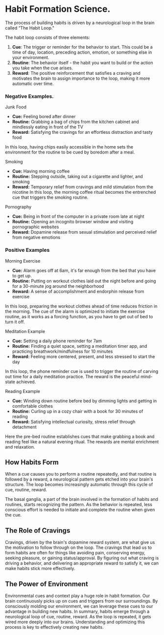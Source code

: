 # Habit Formation Science. 

The process of building habits is driven by a neurological loop in the brain called “The Habit Loop."

The habit loop consists of three elements:

1. **Cue**: The trigger or reminder for the behavior to start. This could be a time of day, location, preceding action, emotion, or something else in your environment.
2. **Routine**: The behavior itself - the habit you want to build or the action you take when the cue arises.
3. **Reward**: The positive reinforcement that satisfies a craving and motivates the brain to assign importance to the loop, making it more automatic over time.


### Negative Examples.

Junk Food
- **Cue:** Feeling bored after dinner
- **Routine:** Grabbing a bag of chips from the kitchen cabinet and mindlessly eating in front of the TV
- **Reward:** Satisfying the cravings for an effortless distraction and tasty food

In this loop, having chips easily accessible in the home sets the environment for the routine to be cued by boredom after a meal.

Smoking
- **Cue:** Having morning coffee
- **Routine:** Stepping outside, taking out a cigarette and lighter, and smoking
- **Reward:** Temporary relief from cravings and mild stimulation from the nicotine
In this loop, the morning coffee ritual becomes the entrenched cue that triggers the smoking routine.

Pornography
- **Cue:** Being in front of the computer in a private room late at night
- **Routine:** Opening an incognito browser window and visiting pornographic websites
- **Reward:** Dopamine release from sexual stimulation and perceived relief from negative emotions


### Positive Examples

Morning Exercise
- **Cue:** Alarm goes off at 6am, it's far enough from the bed that you have to get up.
- **Routine:** Putting on workout clothes laid out the night before and going for a 30-minute jog around the neighborhood
- **Reward:** A sense of accomplishment and endorphin release from exercise

In this loop, preparing the workout clothes ahead of time reduces friction in the morning. The cue of the alarm is optimized to initiate the exercise routine, as it works as a forcing function, as you have to get out of bed to turn it off.

Meditation Example

- **Cue:** Setting a daily phone reminder for 7am
- **Routine:** Finding a quiet space, setting a meditation timer app, and practicing breathwork/mindfulness for 10 minutes
- **Reward:** Feeling more centered, present, and less stressed to start the day

In this loop, the phone reminder cue is used to trigger the routine of carving out time for a daily meditation practice. The reward is the peaceful mind-state achieved.

Reading Example

- **Cue:** Winding down routine before bed by dimming lights and getting in comfortable clothes
- **Routine:** Curling up in a cozy chair with a book for 30 minutes of reading
- **Reward:** Satisfying intellectual curiosity, stress relief through detachment

Here the pre-bed routine establishes cues that make grabbing a book and reading feel like a natural evening ritual. The rewards are mental enrichment and relaxation.



## How Habits Form

When a cue causes you to perform a routine repeatedly, and that routine is followed by a reward, a neurological pattern gets etched into your brain's structure. The loop becomes increasingly automatic through this cycle of cue, routine, reward.

The basal ganglia, a part of the brain involved in the formation of habits and routines, starts recognizing the pattern. As the behavior is repeated, less conscious effort is needed to initiate and complete the routine when given the cue.

## The Role of Cravings

Cravings, driven by the brain's dopamine reward system, are what give us the motivation to follow through on the loop. The cravings that lead us to form habits are often for things like avoiding pain, conserving energy, seeking pleasure, or gaining status/approval.
By figuring out what craving is driving a behavior, and delivering an appropriate reward to satisfy it, we can make habits stick more effectively.

## The Power of Environment

Environmental cues and context play a huge role in habit formation. Our brain continuously picks up on cues and triggers from our surroundings. By consciously molding our environment, we can leverage these cues to our advantage in building new habits.
In summary, habits emerge through a neurological loop of cue, routine, reward. As the loop is repeated, it gets wired more deeply into our brains. Understanding and optimizing this process is key to effectively creating new habits.

